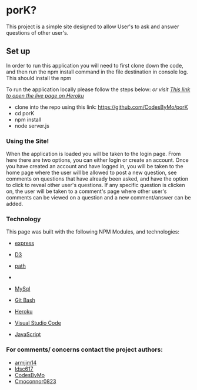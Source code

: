 # porK?
This project is a simple site designed to allow User's to ask and answer questions of other user's. 


## Set up
In order to run this application you will need to first clone down the code, and then run the npm install command in the file destination in console log. This should install the npm 

To run the application locally  please follow the steps below:
*or visit [This link to open the live page on Heroku](https://warm-tor-57993.herokuapp.com/login)*


* clone into the repo using this link: https://github.com/CodesByMo/porK
* cd porK
* npm install
* node server.js 


### Using the Site!
When the application is loaded you will be taken to the login page. From here there are two options, you can either login or create an account. Once you have created an account and have logged in, you will be taken to the home page where the user will be allowed to post a new question, see comments on questions that have already been asked, and have the option to click to reveal other user's questions. If any specific question is clicken on, the user will be taken to a comment's page where other user's comments can be viewed on a question and a new comment/answer can be added.



### Technology
This page was built with the following NPM Modules, and technologies:


* [express](https://www.npmjs.com/package/express)

* [D3](https://d3js.org/)

* [path](https://www.npmjs.com/package/path)

* []()

* [MySql](https://www.mysql.com/)

* [Git Bash](https://gitforwindows.org/)

* [Heroku](https://id.heroku.com/login)

* [Visual Studio Code](https://code.visualstudio.com/)

* [JavaScript](https://developer.mozilla.org/en-US/docs/Web/JavaScript/Reference)





### For comments/ concerns contact the project authors: 
- [armjim14](https://github.com/armjim14) 
- [ldsc617](https://github.com/ldsc617)
- [CodesByMo](https://github.com/CodesByMo/porK)
- [Cmoconnor0823](https://github.com/Cmoconnor0823) 